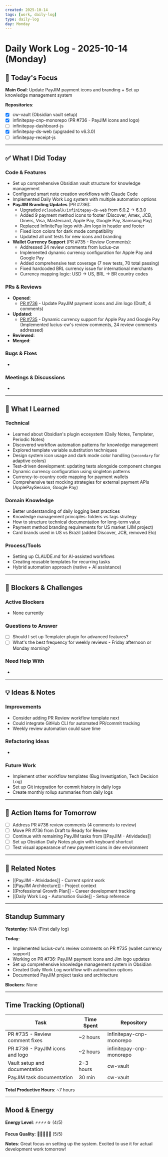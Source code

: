 ```yaml
---
created: 2025-10-14
tags: [work, daily-log]
type: daily-log
day: Monday
---
```


# Daily Work Log - 2025-10-14 (Monday)

## 🎯 Today's Focus

**Main Goal**: Update PayJIM payment icons and branding + Set up knowledge management system

**Repositories**:
- [x] cw-vault (Obsidian vault setup)
- [x] infinitepay-cnp-monorepo (PR #736 - PayJIM icons and logo)
- [ ] infinitepay-dashboard-js
- [x] infinitepay-ds-web (upgraded to v6.3.0)
- [ ] infinitepay-receipt-js

---

## ✅ What I Did Today

### Code & Features
- Set up comprehensive Obsidian vault structure for knowledge management
- Configured smart note creation workflows with Claude Code
- Implemented Daily Work Log system with multiple automation options
- **PayJIM Branding Updates** (PR #736):
  - Upgraded `@cloudwalk/infinitepay-ds-web` from 6.0.2 → 6.3.0
  - Added 9 payment method icons to footer (Discover, Amex, JCB, Diners, Visa, Mastercard, Apple Pay, Google Pay, Samsung Pay)
  - Replaced InfinitePay logo with Jim logo in header and footer
  - Fixed icon colors for dark mode compatibility
  - Updated all unit tests for new icons and branding
- **Wallet Currency Support** (PR #735 - Review Comments):
  - Addressed 24 review comments from lucius-cw
  - Implemented dynamic currency configuration for Apple Pay and Google Pay
  - Added comprehensive test coverage (7 new tests, 70 total passing)
  - Fixed hardcoded BRL currency issue for international merchants
  - Currency mapping logic: USD → US, BRL → BR country codes

### PRs & Reviews
- **Opened**:
  - [PR #736](https://github.com/cloudwalk/infinitepay-cnp-monorepo/pull/736) - Update PayJIM payment icons and Jim logo (Draft, 4 comments)
- **Updated**:
  - [PR #735](https://github.com/cloudwalk/infinitepay-cnp-monorepo/pull/735) - Dynamic currency support for Apple Pay and Google Pay (Implemented lucius-cw's review comments, 24 review comments addressed)
- **Reviewed**:
- **Merged**:

### Bugs & Fixes
-

### Meetings & Discussions
-

---

## 🧠 What I Learned

### Technical
- Learned about Obsidian's plugin ecosystem (Daily Notes, Templater, Periodic Notes)
- Discovered workflow automation patterns for knowledge management
- Explored template variable substitution techniques
- Design system icon usage and dark mode color handling (`secondary` for adaptive colors)
- Test-driven development: updating tests alongside component changes
- Dynamic currency configuration using singleton patterns
- Currency-to-country code mapping for payment wallets
- Comprehensive test mocking strategies for external payment APIs (ApplePaySession, Google Pay)

### Domain Knowledge
- Better understanding of daily logging best practices
- Knowledge management principles: folders vs tags strategy
- How to structure technical documentation for long-term value
- Payment method branding requirements for US market (JIM project)
- Card brands used in US vs Brazil (added Discover, JCB, removed Elo)

### Process/Tools
- Setting up CLAUDE.md for AI-assisted workflows
- Creating reusable templates for recurring tasks
- Hybrid automation approach (native + AI assistance)

---

## 🚧 Blockers & Challenges

### Active Blockers
- None currently

### Questions to Answer
- [ ] Should I set up Templater plugin for advanced features?
- [ ] What's the best frequency for weekly reviews - Friday afternoon or Monday morning?

### Need Help With
-

---

## 💡 Ideas & Notes

### Improvements
- Consider adding PR Review workflow template next
- Could integrate GitHub CLI for automated PR/commit tracking
- Weekly review automation could save time

### Refactoring Ideas
-

### Future Work
- Implement other workflow templates (Bug Investigation, Tech Decision Log)
- Set up Git integration for commit history in daily logs
- Create monthly rollup summaries from daily logs

---

## 📝 Action Items for Tomorrow

- [ ] Address PR #736 review comments (4 comments to review)
- [ ] Move PR #736 from Draft to Ready for Review
- [ ] Continue with remaining PayJIM tasks from [[PayJIM - Atividades]]
- [ ] Set up Obsidian Daily Notes plugin with keyboard shortcut
- [ ] Test visual appearance of new payment icons in dev environment

---

## 🔗 Related Notes

- [[PayJIM - Atividades]] - Current sprint work
- [[PayJIM Architecture]] - Project context
- [[Professional Growth Plan]] - Career development tracking
- [[Daily Work Log - Automation Guide]] - Setup reference

---

## Standup Summary

**Yesterday**: N/A (First daily log)

**Today**:
- Implemented lucius-cw's review comments on PR #735 (wallet currency support)
- Working on PR #736: PayJIM payment icons and Jim logo updates
- Set up comprehensive knowledge management system in Obsidian
- Created Daily Work Log workflow with automation options
- Documented PayJIM project tasks and architecture

**Blockers**: None

---

## Time Tracking (Optional)

| Task | Time Spent | Repository |
|------|------------|------------|
| PR #735 - Review comment fixes | ~2 hours | infinitepay-cnp-monorepo |
| PR #736 - PayJIM icons and logo | ~2 hours | infinitepay-cnp-monorepo |
| Vault setup and documentation | 2-3 hours | cw-vault |
| PayJIM task documentation | 30 min | cw-vault |

**Total Productive Hours**: ~7 hours

---

## Mood & Energy

**Energy Level**: ⚡⚡⚡⚡☆ (4/5)

**Focus Quality**: 🎯🎯🎯🎯🎯 (5/5)

**Notes**: Great focus on setting up the system. Excited to use it for actual development work tomorrow!
